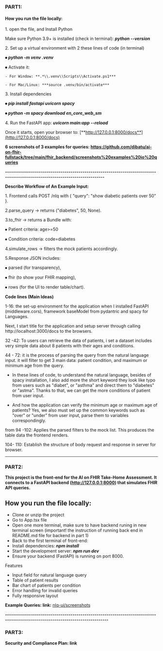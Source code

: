 ### **PART1:**

#### **How you run the file locally:**



1\. open the file, and Install Python

Make sure Python 3.9+ is installed (check in terminal): ***python --version***



2\. Set up a virtual environment with 2 these lines of code (in terminal)

**⦁	*python -m venv .venv***

**⦁**	Activate it:

	- For Window: **.*\\.venv\\Scripts\\Activate.ps1***

	- For Mac/Linux: ***source .venv/bin/activate***



3\. Install dependencies

**⦁	*pip install fastapi uvicorn spacy***

**⦁	*python -m spacy download en\_core\_web\_sm***



4\. Run the FastAPI app: ***uvicorn main:app --reload***





Once it starts, open your browser to: [**http://127.0.0.1:8000/docs**](http://127.0.0.1:8000/docs)


**6 screenshots of 3 examples for queries: https://github.com/dibatu/ai-on-fhir-fullstack/tree/main/fhir_backend/screenshots%20examples%20io%20queries** 

**------------------------------------------------------------------------------------------------------------------------------**



**Describe Workflow of An Example Input:**



1\. Frontend calls POST /nlq with { "query": "show diabetic patients over 50" }.



2.parse\_query -> returns ("diabetes", 50, None).



3.to\_fhir -> returns a Bundle with:



⦁	Patient criteria: age>=50

⦁	Condition criteria: code=diabetes



4.simulate\_rows -> filters the mock patients accordingly.



5.Response JSON includes:



⦁	parsed (for transparency),

⦁	fhir (to show your FHIR mapping),

⦁	rows (for the UI to render table/chart).





**Code lines (Main Ideas)**



1-16: the set-up environment for the application when I installed FastAPI (middleware.cors), framework baseModel from pydantric and spacy for Languages.



Next, I start title for the application and setup server through calling http://localhost:3000/docs to the browsers. 



32 -42: To users can retrieve the data of patients, i set a dataset includes very simple data about 8 patients with their ages and conditions. 



44 - 72: it is the process of parsing the query from the natural language input. it will filter to get 3 main data: patient condition, and maximum or minimum age from the query.



* In these lines of code, to understand the natural language, besides of spacy installation, I also add more the short keyword they look like typo from users such as "diabet", or "asthma" and direct them to "diabetes" or "astma". Thanks to that, we can get the more conditions of patient from user input. 



* And how the application can verify the minimum age or maximum age of patients? Yes, we also must set up the common keywords such as "over" or "under" from user input, parse them to variables correspondingly.



from 94 -102: Applies the parsed filters to the mock list. This produces the table data the frontend renders.



104- 110: Establish the structure of body request and response in server for browser.



-----------------------------------------------------------------------------------------------------------------------------------



### **PART2:**

**This project is the front-end for the AI on FHIR Take-Home Assessment. It connects to a FastAPI backend (http://127.0.0.1:8000) that simulates FHIR API queries.**


**How you run the file locally:**
---

* Clone or unzip the project
* Go to App.tsx file
* Open one more terminal, make sure to have backend runing in new terminal screen (important! the instruction of running back end in README.md file for backend in part 1)
* Back to the first terminal of front-end:
* Install dependencies: ***npm install***
* Start the development server: ***npm run dev***
* Ensure your backend (FastAPI) is running on port 8000.
  

Features

* Input field for natural language query
* Table of patient results
* Bar chart of patients per condition
* Error handling for invalid queries
* Fully responsive layout





**Example Queries: 
link:** [nlq-ui/screenshots](https://github.com/dibatu/ai-on-fhir-fullstack/tree/main/nlq-ui/screenshots)



**--------------------------------------------------------------------------------------------------------------------------------**



### **PART3:**

**Security and Compliance Plan: link** 





